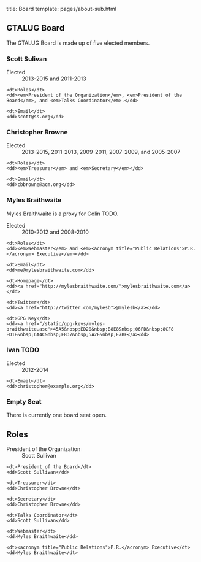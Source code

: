 title: Board
template: pages/about-sub.html

## GTALUG Board

The GTALUG Board is made up of five elected members.

### Scott Sulivan

<dl class="dl-horizontal">
	<dt>Elected</dt>
	<dd>2013-2015 and 2011-2013</dd>
	
	<dt>Roles</dt>
	<dd><em>President of the Organization</em>, <em>President of the Board</em>, and <em>Talks Coordinator</em>.</dd>
	
	<dt>Email</dt>
	<dd>scott@ss.org</dd>
</dl>


### Christopher Browne

<dl class="dl-horizontal">
	<dt>Elected</dt>
	<dd>2013-2015, 2011-2013, 2009-2011, 2007-2009, and 2005-2007</dd>
	
	<dt>Roles</dt>
	<dd><em>Treasurer</em> and <em>Secretary</em></dd>
	
	<dt>Email</dt>
	<dd>cbbrowne@acm.org</dd>
</dl>

### Myles Braithwaite

<div class="alert alert-info">
	Myles Braithwaite is a proxy for Colin TODO.
</div>

<dl class="dl-horizontal">
	<dt>Elected</dt>
	<dd>2010-2012 and 2008-2010</dd>
	
	<dt>Roles</dt>
	<dd><em>Webmaster</em> and <em><acronym title="Public Relations">P.R.</acronym> Executive</em></dd>
	
	<dt>Email</dt>
	<dd>me@mylesbraithwaite.com</dd>
	
	<dt>Homepage</dt>
	<dd><a href="http://mylesbraithwaite.com/">mylesbraithwaite.com</a></dd>
	
	<dt>Twitter</dt>
	<dd><a href="http://twitter.com/mylesb">@mylesb</a></dd>
	
	<dt>GPG Key</dt>
	<dd><a href="/static/gpg-keys/myles-braithwaite.asc">45A5&nbsp;ED20&nbsp;B8E8&nbsp;06FD&nbsp;8CF8 ED1E&nbsp;6A4C&nbsp;E837&nbsp;5A2F&nbsp;E7BF</a><dd>
</dl>

### Ivan TODO

<dl class="dl-horizontal">
	<dt>Elected</dt>
	<dd>2012-2014</dd>
	
	<dt>Email</dt>
	<dd>christopher@example.org</dd>
</dl>

### Empty Seat

There is currently one board seat open.

## Roles

<dl class="dl-horizontal">
	<dt>President of the Organization</dt>
	<dd>Scott Sullivan</dd>
	
	<dt>President of the Board</dt>
	<dd>Scott Sullivan</dd>
	
	<dt>Treasurer</dt>
	<dd>Christopher Browne</dt>
	
	<dt>Secretary</dt>
	<dd>Christopher Browne</dd>
	
	<dt>Talks Coordinator</dt>
	<dd>Scott Sullivan</dd>
	
	<dt>Webmaster</dt>
	<dd>Myles Braithwaite</dd>
	
	<dt><acronym title="Public Relations">P.R.</acronym> Executive</dt>
	<dd>Myles Braithwaite</dt>
</dl>
